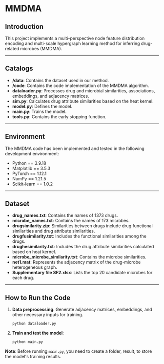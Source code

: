 # MMDMA  

## Introduction  
This project implements a multi-perspective node feature distribution encoding and multi-scale hypergraph learning method for inferring drug-related microbes (MMDMA). 

---

## Catalogs  
- **/data**: Contains the dataset used in our method.
- **/code**: Contains the code implementation of the MMDMA algorithm.
- **dataloader.py**: Processes drug and microbial similarities, associations, embeddings, and adjacency matrices.
- **sim.py**: Calculates drug attribute similarities based on the heat kernel.
- **model.py**: Defines the model.
- **main.py**: Trains the model.
- **tools.py**: Contains the early stopping function.

---

## Environment  
The MMDMA code has been implemented and tested in the following development environment: 

- Python == 3.9.18 
- Matplotlib == 3.5.3
- PyTorch == 1.12.1  
- NumPy == 1.21.5
- Scikit-learn == 1.0.2

---

## Dataset  
- **drug_names.txt**: Contains the names of 1373 drugs.  
- **microbe_names.txt**: Contains the names of 173 microbes.
- **drugsimilarity.zip**: Similarities between drugs include drug functional similarities and drug attribute similarities.
- **drugfusimilarity.txt**: Includes the functional similarities among the drugs.
- **drughesimilarity.txt**: Includes the drug attribute similarities calculated based on heat kernel.
- **microbe_microbe_similarity.txt**: Contains the microbe similarities.  
- **net1.mat**: Represents the adjacency matrix of the drug-microbe heterogeneous graph.
- **Supplementary file SF2.xlsx**: Lists the top 20 candidate microbes for each drug.

---

## How to Run the Code  
1. **Data preprocessing**: Generate adjacency matrices, embeddings, and other necessary inputs for training.  
    ```bash
    python dataloader.py
    ```  

2. **Train and test the model**:  
    ```bash
    python main.py
    ```  

**Note**: Before running `main.py`, you need to create a folder, result, to store the model's training results.


